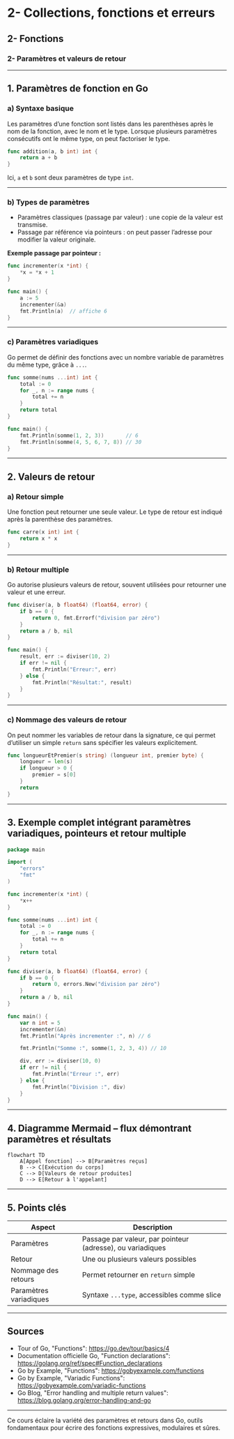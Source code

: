 # 2- Collections, fonctions et erreurs  
## 2- Fonctions  
### 2- Paramètres et valeurs de retour  

---

## 1. Paramètres de fonction en Go  

### a) Syntaxe basique  

Les paramètres d’une fonction sont listés dans les parenthèses après le nom de la fonction, avec le nom et le type. Lorsque plusieurs paramètres consécutifs ont le même type, on peut factoriser le type.

```go
func addition(a, b int) int {
    return a + b
}
```

Ici, `a` et `b` sont deux paramètres de type `int`.

---

### b) Types de paramètres  

- Paramètres classiques (passage par valeur) : une copie de la valeur est transmise.  
- Passage par référence via pointeurs : on peut passer l’adresse pour modifier la valeur originale.

**Exemple passage par pointeur :**

```go
func incrementer(x *int) {
    *x = *x + 1
}

func main() {
    a := 5
    incrementer(&a)
    fmt.Println(a)  // affiche 6
}
```

---

### c) Paramètres variadiques  

Go permet de définir des fonctions avec un nombre variable de paramètres du même type, grâce à `...`.

```go
func somme(nums ...int) int {
    total := 0
    for _, n := range nums {
        total += n
    }
    return total
}

func main() {
    fmt.Println(somme(1, 2, 3))       // 6
    fmt.Println(somme(4, 5, 6, 7, 8)) // 30
}
```

---

## 2. Valeurs de retour  

### a) Retour simple  

Une fonction peut retourner une seule valeur. Le type de retour est indiqué après la parenthèse des paramètres.

```go
func carre(x int) int {
    return x * x
}
```

---

### b) Retour multiple  

Go autorise plusieurs valeurs de retour, souvent utilisées pour retourner une valeur et une erreur.

```go
func diviser(a, b float64) (float64, error) {
    if b == 0 {
        return 0, fmt.Errorf("division par zéro")
    }
    return a / b, nil
}

func main() {
    result, err := diviser(10, 2)
    if err != nil {
        fmt.Println("Erreur:", err)
    } else {
        fmt.Println("Résultat:", result)
    }
}
```

---

### c) Nommage des valeurs de retour  

On peut nommer les variables de retour dans la signature, ce qui permet d’utiliser un simple `return` sans spécifier les valeurs explicitement.

```go
func longueurEtPremier(s string) (longueur int, premier byte) {
    longueur = len(s)
    if longueur > 0 {
        premier = s[0]
    }
    return
}
```

---

## 3. Exemple complet intégrant paramètres variadiques, pointeurs et retour multiple  

```go
package main

import (
    "errors"
    "fmt"
)

func incrementer(x *int) {
    *x++
}

func somme(nums ...int) int {
    total := 0
    for _, n := range nums {
        total += n
    }
    return total
}

func diviser(a, b float64) (float64, error) {
    if b == 0 {
        return 0, errors.New("division par zéro")
    }
    return a / b, nil
}

func main() {
    var n int = 5
    incrementer(&n)
    fmt.Println("Après incrementer :", n) // 6

    fmt.Println("Somme :", somme(1, 2, 3, 4)) // 10

    div, err := diviser(10, 0)
    if err != nil {
        fmt.Println("Erreur :", err)
    } else {
        fmt.Println("Division :", div)
    }
}
```

---

## 4. Diagramme Mermaid – flux démontrant paramètres et résultats  

```mermaid
flowchart TD
    A[Appel fonction] --> B[Paramètres reçus]
    B --> C[Exécution du corps]
    C --> D[Valeurs de retour produites]
    D --> E[Retour à l'appelant]
```

---

## 5. Points clés  

| Aspect                | Description                                      |
|-----------------------|------------------------------------------------|
| Paramètres            | Passage par valeur, par pointeur (adresse), ou variadiques |
| Retour                | Une ou plusieurs valeurs possibles              |
| Nommage des retours   | Permet retourner en `return` simple              |
| Paramètres variadiques| Syntaxe `...type`, accessibles comme slice     |

---

## Sources  

- Tour of Go, "Functions": https://go.dev/tour/basics/4  
- Documentation officielle Go, "Function declarations": https://golang.org/ref/spec#Function_declarations  
- Go by Example, "Functions": https://gobyexample.com/functions  
- Go by Example, "Variadic Functions": https://gobyexample.com/variadic-functions  
- Go Blog, "Error handling and multiple return values": https://blog.golang.org/error-handling-and-go  

---

Ce cours éclaire la variété des paramètres et retours dans Go, outils fondamentaux pour écrire des fonctions expressives, modulaires et sûres.